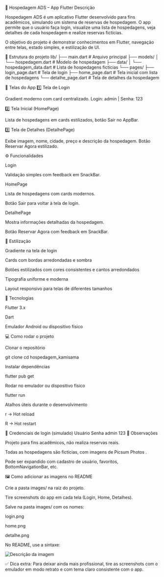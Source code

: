 🏨 Hospedagem ADS – App Flutter
Descrição

Hospedagem ADS é um aplicativo Flutter desenvolvido para fins acadêmicos, simulando um sistema de reservas de hospedagem.
O app permite que o usuário faça login, visualize uma lista de hospedagens, veja detalhes de cada hospedagem e realize reservas fictícias.

O objetivo do projeto é demonstrar conhecimentos em Flutter, navegação entre telas, estado simples, e estilização de UI.

📂 Estrutura do projeto
lib/
 ├── main.dart                # Arquivo principal
 ├── models/
 │    └── hospedagem.dart    # Modelo de hospedagem
 ├── data/
 │    └── hospedagem_data.dart # Lista de hospedagens fictícias
 └── pages/
      ├── login_page.dart     # Tela de login
      ├── home_page.dart      # Tela inicial com lista de hospedagens
      └── detalhe_page.dart   # Tela de detalhes da hospedagem

📸 Telas do App
1️⃣ Tela de Login


Gradient moderno com card centralizado.
Login: admin | Senha: 123

2️⃣ Tela Inicial (HomePage)


Lista de hospedagens em cards estilizados, botão Sair no AppBar.

3️⃣ Tela de Detalhes (DetalhePage)


Exibe imagem, nome, cidade, preço e descrição da hospedagem.
Botão Reservar Agora estilizado.

⚙️ Funcionalidades

Login

Validação simples com feedback em SnackBar.

HomePage

Lista de hospedagens com cards modernos.

Botão Sair para voltar à tela de login.

DetalhePage

Mostra informações detalhadas da hospedagem.

Botão Reservar Agora com feedback em SnackBar.

🎨 Estilização

Gradiente na tela de login

Cards com bordas arredondadas e sombra

Botões estilizados com cores consistentes e cantos arredondados

Tipografia uniforme e moderna

Layout responsivo para telas de diferentes tamanhos

🚀 Tecnologias

Flutter 3.x

Dart

Emulador Android ou dispositivo físico

💻 Como rodar o projeto

Clonar o repositório

git clone <url-do-repositorio>
cd hospedagem_kamisama


Instalar dependências

flutter pub get


Rodar no emulador ou dispositivo físico

flutter run


Atalhos úteis durante o desenvolvimento

r → Hot reload

R → Hot restart

🔑 Credenciais de login (simulado)
Usuário	Senha
admin	123
📌 Observações

Projeto para fins acadêmicos, não realiza reservas reais.

Todas as hospedagens são fictícias, com imagens de Picsum Photos
.

Pode ser expandido com cadastro de usuário, favoritos, BottomNavigationBar, etc.

🖼️ Como adicionar as imagens no README

Crie a pasta images/ na raiz do projeto.

Tire screenshots do app em cada tela (Login, Home, Detalhes).

Salve na pasta images/ com os nomes:

login.png

home.png

detalhe.png

No README, use a sintaxe:

![Descrição da imagem](images/nome_da_imagem.png)


✅ Dica extra: Para deixar ainda mais profissional, tire as screenshots com o emulador em modo retrato e com tema claro consistente com o app.